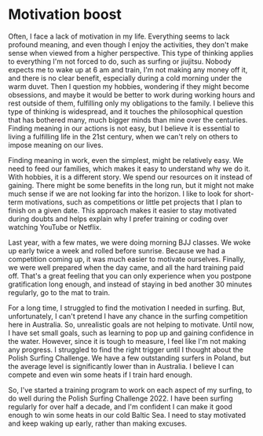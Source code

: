 # Motivation boost

Often, I face a lack of motivation in my life. Everything seems to lack profound meaning, and even though I enjoy the activities, they don't make sense when viewed from a higher perspective. This type of thinking applies to everything I'm not forced to do, such as surfing or jiujitsu. Nobody expects me to wake up at 6 am and train, I'm not making any money off it, and there is no clear benefit, especially during a cold morning under the warm duvet. Then I question my hobbies, wondering if they might become obsessions, and maybe it would be better to work during working hours and rest outside of them, fulfilling only my obligations to the family. I believe this type of thinking is widespread, and it touches the philosophical question that has bothered many, much bigger minds than mine over the centuries. Finding meaning in our actions is not easy, but I believe it is essential to living a fulfilling life in the 21st century, when we can't rely on others to impose meaning on our lives.

Finding meaning in work, even the simplest, might be relatively easy. We need to feed our families, which makes it easy to understand why we do it. With hobbies, it is a different story. We spend our resources on it instead of gaining. There might be some benefits in the long run, but it might not make much sense if we are not looking far into the horizon. I like to look for short-term motivations, such as competitions or little pet projects that I plan to finish on a given date. This approach makes it easier to stay motivated during doubts and helps explain why I prefer training or coding over watching YouTube or Netflix.

Last year, with a few mates, we were doing morning BJJ classes. We woke up early twice a week and rolled before sunrise. Because we had a competition coming up, it was much easier to motivate ourselves. Finally, we were well prepared when the day came, and all the hard training paid off. That's a great feeling that you can only experience when you postpone gratification long enough, and instead of staying in bed another 30 minutes regularly, go to the mat to train.

For a long time, I struggled to find the motivation I needed in surfing. But, unfortunately, I can't pretend I have any chance in the surfing competition here in Australia. So, unrealistic goals are not helping to motivate. Until now, I have set small goals, such as learning to pop up and gaining confidence in the water. However, since it is tough to measure, I feel like I'm not making any progress. I struggled to find the right trigger until I thought about the Polish Surfing Challenge. We have a few outstanding surfers in Poland, but the average level is significantly lower than in Australia. I believe I can compete and even win some heats if I train hard enough.

So, I've started a training program to work on each aspect of my surfing, to do well during the Polish Surfing Challenge 2022. I have been surfing regularly for over half a decade, and I'm confident I can make it good enough to win some heats in our cold Baltic Sea. I need to stay motivated and keep waking up early, rather than making excuses.
